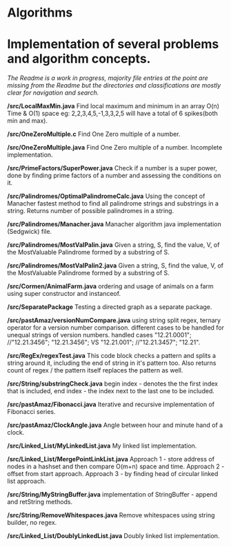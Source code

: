 ﻿# Algorithms
<h1>Implementation of several problems and algorithm concepts.</h1>

*The Readme is a work in progress, majority file entries at the point are missing from the Readme but the directories and classifications are mostly clear for navigation and search.*

**/src/LocalMaxMin.java**
Find local maximum and minimum in an array O(n) Time & O(1) space eg: 2,2,3,4,5,-1,3,3,2,5 will have a total of 6 spikes(both min and max).

**/src/OneZeroMultiple.c**
Find One Zero multiple of a number.

**/src/OneZeroMultiple.java**
Find One Zero multiple of a number. Incomplete implementation.

**/src/PrimeFactors/SuperPower.java**
Check if a  number is a super power, done by finding prime factors of a number and assessing the conditions on it.
 
**/src/Palindromes/OptimalPalindromeCalc.java**
Using the concept of Manacher fastest method to find all palindrome strings and substrings in a string. Returns number of possible palindromes in a string.

**/src/Palindromes/Manacher.java**
Manacher algorithm java implementation (Sedgwick) file.

**/src/Palindromes/MostValPalin.java**
Given a string, S, find the value, V, of the MostValuable Palindrome formed by a substring of S.

**/src/Palindromes/MostValPalin2.java**
Given a string, S, find the value, V, of the MostValuable Palindrome formed by a substring of S.

**/src/Cormen/AnimalFarm.java**
ordering and usage of animals on a farm using super constructor and instanceof.

**/src/SeparatePackage**
Testing a directed graph as a separate package.

**/src/pastAmaz/versionNumCompare.java**
using string split regex, ternary operator for a version number comparison. different cases to be handled for unequal strings of version numbers.
handled cases "12.21.0001"; //"12.21.3456"; "12.21.3456"; VS "12.21.001"; //"12.21.3457"; "12.21".

**/src/RegEx/regexTest.java**
This code block checks a pattern and splits a string around it, including the end of string in it's pattern too. Also returns count of regex / the pattern itself replaces the pattern as well.

**/src/String/substringCheck.java**
begin index - denotes the the first index that is included, end index - the index next to the last one to be included.

**/src/pastAmaz/Fibonacci.java**
Iterative and recursive implementation of Fibonacci series.

**/src/pastAmaz/ClockAngle.java**
Angle between hour and minute hand of a clock.

**/src/Linked_List/MyLinkedList.java**
My linked list implementation.

**/src/Linked_List/MergePointLinkList.java**
Approach 1 - store address of nodes in a hashset and then compare O(m+n) space and time.
Approach 2 - offset from start approach.
Approach 3 - by finding head of circular linked list approach.

**/src/String/MyStringBuffer.java**
implementation of StringBuffer - append and retString methods.

**/src/String/RemoveWhitespaces.java**
Remove whitespaces using string builder, no regex.

**/src/Linked_List/DoublyLinkedList.java**
Doubly linked list implementation.




